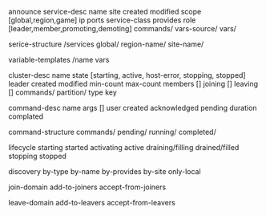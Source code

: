 announce
    service-desc
        name
        site
        created
        modified
        scope [global,region,game]
        ip
        ports
        service-class
        provides
        role [leader,member,promoting,demoting]
        commands/
        vars-source/
        vars/

serice-structure
    /services
        global/
        region-name/
            site-name/

variable-templates
    /name
        vars

cluster-desc
    name
    state [starting, active, host-error, stopping, stopped]
    leader
    created
    modified
    min-count
    max-count
    members []
    joining []
    leaving []
    commands/
    partition/
        type
        key

command-desc
    name
    args []
    user
    created
    acknowledged
    pending
    duration
    complated

command-structure
    commands/
        pending/
        running/
        completed/

lifecycle
    starting
    started
    activating
    active
    draining/filling
    drained/filled
    stopping
    stopped

discovery
    by-type
    by-name
    by-provides
    by-site
    only-local

join-domain
    add-to-joiners
    accept-from-joiners        

leave-domain
    add-to-leavers
    accept-from-leavers

    
